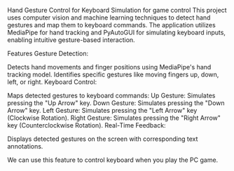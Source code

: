 Hand Gesture Control for Keyboard Simulation for game control
This project uses computer vision and machine learning techniques to detect hand gestures and map them to keyboard commands. The application utilizes MediaPipe for hand tracking and PyAutoGUI for simulating keyboard inputs, enabling intuitive gesture-based interaction.

Features
Gesture Detection:

Detects hand movements and finger positions using MediaPipe's hand tracking model.
Identifies specific gestures like moving fingers up, down, left, or right.
Keyboard Control:

Maps detected gestures to keyboard commands:
Up Gesture: Simulates pressing the "Up Arrow" key.
Down Gesture: Simulates pressing the "Down Arrow" key.
Left Gesture: Simulates pressing the "Left Arrow" key (Clockwise Rotation).
Right Gesture: Simulates pressing the "Right Arrow" key (Counterclockwise Rotation).
Real-Time Feedback:

Displays detected gestures on the screen with corresponding text annotations.

We can use this feature to control keyboard when you play the PC game.
